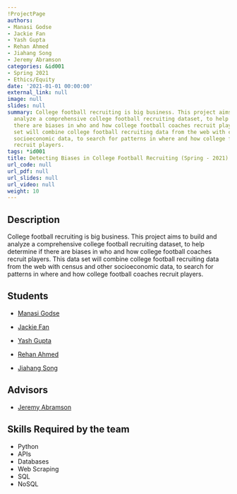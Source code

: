 ```yaml
---
!ProjectPage
authors:
- Manasi Godse
- Jackie Fan
- Yash Gupta
- Rehan Ahmed
- Jiahang Song
- Jeremy Abramson
categories: &id001
- Spring 2021
- Ethics/Equity
date: '2021-01-01 00:00:00'
external_link: null
image: null
slides: null
summary: College football recruiting is big business. This project aims to build and
  analyze a comprehensive college football recruiting dataset, to help determine if
  there are biases in who and how college football coaches recruit players. This data
  set will combine college football recruiting data from the web with census and other
  socioeconomic data, to search for patterns in where and how college football coaches
  recruit players.
tags: *id001
title: Detecting Biases in College Football Recruiting (Spring - 2021)
url_code: null
url_pdf: null
url_slides: null
url_video: null
weight: 10
---
```

## Description

College football recruiting is big business. This project aims to build and analyze a comprehensive college football recruiting dataset, to help determine if there are biases in who and how college football coaches recruit players. This data set will combine college football recruiting data from the web with census and other socioeconomic data, to search for patterns in where and how college football coaches recruit players.





## Students

* [Manasi Godse](../../../author/manasi-godse)

* [Jackie Fan](../../../author/jackie-fan)

* [Yash Gupta](../../../author/yash-gupta)

* [Rehan Ahmed](../../../author/rehan-ahmed)

* [Jiahang Song](../../../author/jiahang-song)

## Advisors

* [Jeremy Abramson](../../../author/jeremy-abramson)

## Skills Required by the team


* Python
* APIs
* Databases
* Web Scraping
* SQL
* NoSQL